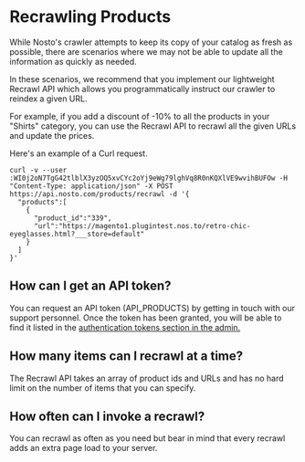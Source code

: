 # Recrawling Products

While Nosto's crawler attempts to keep its copy of your catalog as fresh as possible, there are scenarios where we may not be able to update all the information as quickly as needed.

In these scenarios, we recommend that you implement our lightweight Recrawl API which allows you programmatically instruct our crawler to reindex a given URL.

For example, if you add a discount of -10% to all the products in your "Shirts" category, you can use the Recrawl API to recrawl all the given URLs and update the prices.

Here's an example of a Curl request.

```text
curl -v --user :WI0j2oN7TgG42tlblX3yzOQ5xvCYc2oYj9eWg79lghVq8R0nKQXlVE9wvihBUFOw -H "Content-Type: application/json" -X POST https://api.nosto.com/products/recrawl -d '{  
  "products":[  
    {  
      "product_id":"339",
      "url":"https://magento1.plugintest.nos.to/retro-chic-eyeglasses.html?___store=default"
    }
  ]
}'
```

## How can I get an API token?

You can request an API token \(API\_PRODUCTS\) by getting in touch with our support personnel. Once the token has been granted, you will be able to find it listed in the [authentication tokens section in the admin.](https://help.nosto.com/settings-and-troubleshooting-faq/settings-authentication-tokens)

## How many items can I recrawl at a time?

The Recrawl API takes an array of product ids and URLs and has no hard limit on the number of items that you can specify.

## How often can I invoke a recrawl?

You can recrawl as often as you need but bear in mind that every recrawl adds an extra page load to your server.

